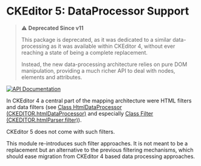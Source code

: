 # CKEditor 5: DataProcessor Support

> ⚠ **Deprecated Since v11**
>
> This package is deprecated, as it was dedicated to a similar data-processing
> as it was available within CKEditor 4, without ever reaching a state of
> being a complete replacement.
>
> Instead, the new data-processing architecture relies on pure DOM
> manipulation, providing a much richer API to deal with nodes, elements and
> attributes.

[![API Documentation][badge:docs:api]][api:ckeditor-plugins]

In CKEditor 4 a central part of the mapping architecture were HTML filters and
data filters
(see
[Class HtmlDataProcessor (CKEDITOR.htmlDataProcessor)](https://ckeditor.com/docs/ckeditor4/latest/api/CKEDITOR_htmlDataProcessor.html)
and especially
[Class Filter (CKEDITOR.htmlParser.filter)](https://ckeditor.com/docs/ckeditor4/latest/api/CKEDITOR_htmlParser_filter.html)).

CKEditor 5 does not come with such filters.

This module re-introduces such filter approaches. It is not meant to be a
replacement but an alternative to the previous filtering mechanisms, which
should ease migration from CKEditor 4 based data processing approaches.

[badge:docs:api]: <https://img.shields.io/badge/docs-%F0%9F%93%83%20API-informational?style=for-the-badge>
[api:ckeditor-plugins]: <https://coremedia.github.io/ckeditor-plugins/docs/api/modules/ckeditor5_dataprocessor_support.html> "Module ckeditor5-dataprocessor-support"

